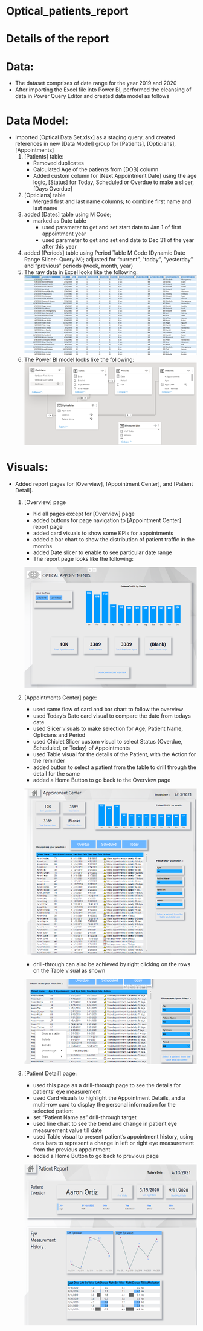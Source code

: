 # Optical_patients_report

# Details of the report
# Data:
  *	The dataset comprises of date range for the year 2019 and 2020
  *	After importing the Excel file into Power BI, performed the cleansing of data in Power Query Editor and created data model as follows

# Data Model:
  * Imported [Optical Data Set.xlsx] as a staging query, and created references in new [Data Model] group for [Patients], [Opticians], [Appointments]
     1.	[Patients] table:
        * Removed duplicates
        * Calculated Age of the patients from [DOB] column
        * Added custom column for [Next Appointment Date] using the age logic, [Status] for Today, Scheduled or Overdue to make a slicer, [Days Overdue]
     2. [Opticians] table
        * Merged first and last name columns; to combine first name and last name
     3. added [Dates] table using M Code;
        * marked as Date table
            * used parameter to get and set start date to Jan 1 of first appointment year
            * used parameter to get and set end date to Dec 31 of the year after this year
      4. added [Periods] table using Period Table M Code (Dynamic Date Range Slicer- Query M); adjusted for “current”, "today", "yesterday" and “previous” periods (week, month,  year)
      5. The raw data in Excel looks like the following:
          ![](https://github.com/nancy-gl/Optical_patients_report/blob/main/images/Excel%20Raw%20Data.png)
      6. The Power BI model looks like the following:
          ![](https://github.com/nancy-gl/Optical_patients_report/blob/main/images/Data%20Model.png)
      
# Visuals:
* Added report pages for [Overview], [Appointment Center], and [Patient Detail].
   1. [Overview] page
       * hid all pages except for [Overview] page 
       * added buttons for page navigation to [Appointment Center] report page
       * added card visuals to show some KPIs for appointments 
       * added a bar chart to show the distribution of patient traffic in the months
       * added Date slicer to enable to see particular date range  
       * The report page looks like the following:
       
        ![](https://github.com/nancy-gl/Optical_patients_report/blob/main/images/Overview%20page.png)
        
  2. [Appointments Center] page:
        *	used same flow of card and bar chart to follow the overview
        *	used Today’s Date card visual to compare the date from todays date
        *	used Slicer visuals to make selection for Age, Patient Name, Opticians and Period
        *	used Chiclet Slicer custom visual to select Status {Overdue, Scheduled, or Today} of Appointments
        *	used Table visual for the details of the Patient, with the Action for the reminder
        *	added button to select a patient from the table to drill through the detail for the same
        *	added a Home Button to go back to the Overview page

        ![](https://github.com/nancy-gl/Optical_patients_report/blob/main/images/Appointment%20Center.png)
        
        * drill-through can also be achieved by right clicking on the rows on the Table visual as shown

        ![](https://github.com/nancy-gl/Optical_patients_report/blob/main/images/Appointment%20Center%20drill-through.png)

  3. [Patient Detail] page:
        *	used this page as a drill-through page to see the details for patients’ eye measurement 
        *	used Card visuals to highlight the Appointment Details, and a multi-row card to display the personal information for the selected patient
        *	set “Patient Name as” drill-through target
        *	used line chart to see the trend and change in patient eye measurement value till date
        *	used Table visual to present patient’s appointment history, using data bars to represent a change in left or right eye measurement from the previous appointment
        *	added a Home Button to go back to previous page

        ![](https://github.com/nancy-gl/Optical_patients_report/blob/main/images/Patient%20page.png)
